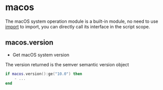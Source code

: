 # macos

The macOS system operation module is a built-in module, no need to use [import](/api/scripts/builtin-modules/import) to import, you can directly call its interface in the script scope.

## macos.version

- Get macOS system version

The version returned is the semver semantic version object

```lua
if macos.version():ge("10.0") then
    - ...
end
```

